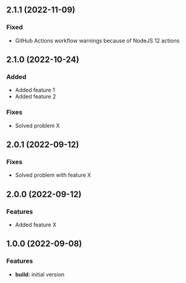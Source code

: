 ## 2.1.1 (2022-11-09)
### Fixed
* GitHub Actions workflow warnings because of NodeJS 12 actions

## 2.1.0 (2022-10-24)
### Added
* Added feature 1
* Added feature 2

### Fixes
* Solved problem X

## 2.0.1 (2022-09-12)
### Fixes
* Solved problem with feature X

## 2.0.0 (2022-09-12)
### Features
* Added feature X

## 1.0.0 (2022-09-08)
### Features
* **build:** initial version
